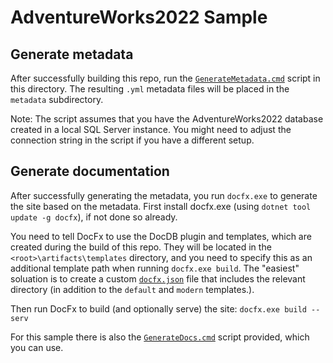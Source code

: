 # AdventureWorks2022 Sample

## Generate metadata

After successfully building this repo, run the [`GenerateMetadata.cmd`](GenerateMetadata.cmd) script
in this directory. The resulting `.yml` metadata files will be placed in the `metadata` subdirectory.

Note: The script assumes that you have the AdventureWorks2022 database created in a local
SQL Server instance. You might need to adjust the connection string in the script if you
have a different setup.

## Generate documentation

After successfully generating the metadata, you run `docfx.exe` to generate the site based
on the metadata. First install docfx.exe (using `dotnet tool update -g docfx`), if not done so already.

You need to tell DocFx to use the DocDB plugin and templates, which are created during the build of this repo.
They will be located in the `<root>\artifacts\templates` directory, and you need to specify this as an
additional template path when running `docfx.exe build`. The "easiest" soluation is to create a custom
[`docfx.json`](docfx.json) file that includes the relevant directory (in addition to the `default` and `modern` templates.).

Then run DocFx to build (and optionally serve) the site: `docfx.exe build --serv`

For this sample there is also the [`GenerateDocs.cmd`](GeneratedDocs.cmd) script provided,
which you can use.